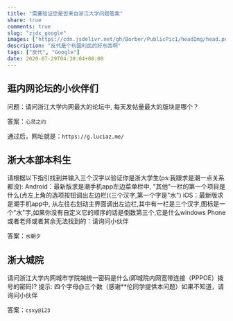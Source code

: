 ```yaml
---
title: "需要验证您是否来自浙江大学问题答案"
share: true
comments: true
slug: "zjdx_google"
images: ["https://cdn.jsdelivr.net/gh/Borber/PublicPic1/headImg/head.png"] 
description: "反代是个利国利民的好东西啊"
tags: ["反代", "Google"]
date: 2020-07-29T04:30:04+08:00
---
```


## 逛内网论坛的小伙伴们

问题：请问浙江大学内网最大的论坛中, 每天发帖量最大的版块是哪个？

答案：`心灵之约`

通过后，网址就是：`https://g.luciaz.me/`

## 浙大本部本科生

请根据以下指引找到并输入三个汉字以验证你是浙大学生(ps:我跟求是潮一点关系都没):
Android：最新版求是潮手机app左边菜单栏中, "其他"一栏的第一个项目是什么(点左上角的选项按钮调出左边栏)(三个汉字,第一个字是"水")
iOS：最新版求是潮手机app中, 从左往右划动主界面调出左边栏,其中有一栏是三个汉字,图标是一个"水"字,如果你没有自定义它的顺序的话是倒数第三个,它是什么windows Phone或者老师或者其余无法找到的：请询问小伙伴

答案：`水朝夕`

## 浙大城院

请问浙江大学内网城市学院端统一密码是什么(即城院内网宽带连接（PPPOE）拨号的密码)?
提示: 四个字母@三个数（感谢**伦同学提供本问题）如果不知道，请询问小伙伴

答案：`csxy@123`